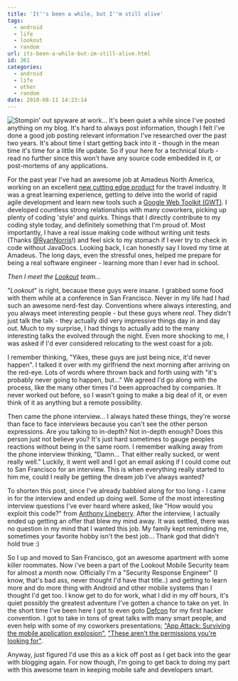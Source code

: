 ```yaml
---
title: 'It''s been a while, but I''m still alive'
tags:
  - android
  - life
  - lookout
  - random
url: its-been-a-while-but-im-still-alive.html
id: 361
categories:
  - android
  - life
  - other
  - random
date: 2010-08-11 14:23:14
---
```

![Stompin' out spyware at work...](http://173.230.150.16/blog/wp-content/uploads/2010/08/kill-spyware-300x237.png "Stompin' out spyware at work...")
It's been quiet a while since I've posted anything on my blog. It's hard to always post information, though I felt I've done a good job posting relevant information I've researched over the past two years. It's about time I start getting back into it - though in the mean time it's time for a little life update. So if your here for a technical blurb - read no further since this won't have any source code embedded in it, or post-mortems of any applications.

For the past year I've had an awesome job at Amadeus North America, working on an excellent [new cutting edge product](http://www.amadeus.com/us/x185888.html) for the travel industry. It was a great learning experience, getting to delve into the world of rapid agile development and learn new tools such a [Google Web Toolkit (GWT)](http://code.google.com/webtoolkit/). I developed countless strong relationships with many coworkers, picking up plenty of coding 'style' and quirks. Things that I directly contribute to my coding style today, and definitely something that I'm proud of. Most importantly, I have a real issue making code without writing unit tests (Thanks [@RyanNorris](http://www.twitter.com/RyanNorris)!) and feel sick to my stomach if I ever try to check in code without JavaDocs. Looking back, I can honestly say I loved my time at Amadeus. The long days, even the stressful ones, helped me prepare for being a real software engineer - learning more than I ever had in school.

_Then I meet the [Lookout](http://www.mylookout.com) team..._

"_Lookout_" is right, because these guys were insane. I grabbed some food with them while at a conference in San Francisco. Never in my life had I had such an awesome nerd-fest day. Conventions where always interesting, and you always meet interesting people - but these guys where _real_. They didn't just talk the talk - they actually did very impressive things day in and day out. Much to my surprise, I had things to actually add to the many interesting talks the evolved through the night. Even more shocking to me, I was asked if I'd ever considered relocating to the west coast for a job.

I remember thinking, "Yikes, these guys are just being nice, it'd never happen". I talked it over with my girlfriend the next morning after arriving on the red-eye. Lots of words where thrown back and forth using with "it's probably never going to happen, but…" We agreed I'd go along with the process, like the many other times I'd been approached by companies. It never worked out before, so I wasn't going to make a big deal of it, or even think of it as anything but a remote possibility.

Then came the phone interview… I always hated these things, they're worse than face to face interviews because you can't see the other person expressions. Are you talking to in-depth? Not in-depth enough? Does this person just not believe you? It's just hard sometimes to gauge peoples reactions without being in the same room. I remember walking away from the phone interview thinking, "Damn… That either really sucked, or went really well." Luckily, it went well and I got an email asking if I could come out to San Francisco for an interview. This is when everything really started to him me, could I really be getting the dream job I've always wanted?

To shorten this post, since I've already babbled along for too long - I came in for the interview and ended up doing well. Some of the most interesting interview questions I've ever heard where asked, like "How would you exploit this code?" from [Anthony Lineberry](http://dtors.org). After the interview, I actually ended up getting an offer that blew my mind away. It was settled, there was no question in my mind that I wanted this job. My family kept reminding me, sometimes your favorite hobby isn't the best job… Thank god that didn't hold true :)

So I up and moved to San Francisco, got an awesome apartment with some killer roommates. Now i've been a part of the Lookout Mobile Security team for almost a month now. Officially I'm a "Security Response Engineer" (I know, that's bad ass, never thought I'd have that title..) and getting to learn more and do more thing with Android and other mobile systems than I thought I'd get too. I know get to do for work, what I did in my off hours, it's quiet possibly the greatest adventure I've gotten a chance to take on yet. In the short time I've been here I got to even goto [Defcon](http://www.defcon.org) for my first hacker convention. I got to take in tons of great talks with many smart people, and even help with some of my coworkers presentations; ["App Attack: Surviving the mobile application explosion"](https://www.defcon.org/html/defcon-18/dc-18-speakers.html#Mahaffey), ["These aren't the permissions you're looking for"](https://www.defcon.org/html/defcon-18/dc-18-speakers.html#Lineberry).

Anyway, just figured I'd use this as a kick off post as I get back into the gear with blogging again. For now though, I'm going to get back to doing my part with this awesome team in keeping mobile safe and developers smart.
